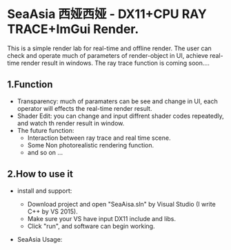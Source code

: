 SeaAsia 西娅西娅 - DX11+CPU RAY TRACE+ImGui Render.
====
This is a simple render lab for real-time and offline render. The user can check and operate much of parameters of render-object in UI, 
achieve real-time render result in windows. The ray trace function is coming soon.... 

1.Function
----------
* Transparency: much of paramaters can be see and change in UI, each operator will effects the real-time render result.
* Shader Edit: you can change and input diffrent shader codes repeatedly, and watch th render result in window.
* The future function:  
	* Interaction between ray trace and real time scene.  
	* Some Non photorealistic rendering function.  
	* and so on ...
	
2.How to use it  
------------  
* install and support:  
	* Download project and open "SeaAisa.sln" by Visual Studio (I write C++ by VS 2015).  
	* Make sure  your VS have input DX11 include and libs.
	* Click  "run", and software can begin working.  
	  
* SeaAsia Usage:
